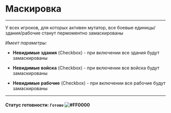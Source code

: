 # Маскировка

------
У всех игроков, для которых активен мутатор, все 
боевые единицы/здания/рабочие станут пермоментно замаскированы

_Имеет параметры:_
* **Невидимые здания** (Checkbox) - при включении все здания будут замаскированы


* **Невидимые войска** (Checkbox) - при включении все войска будут замаскированы


* **Невидимые рабочие** (Checkbox) - при включении все рабочие будут замаскированы

---
#### Статус готовности: `Готово` ![#FF0000](https://via.placeholder.com/15/00FF00/000000?text=+)